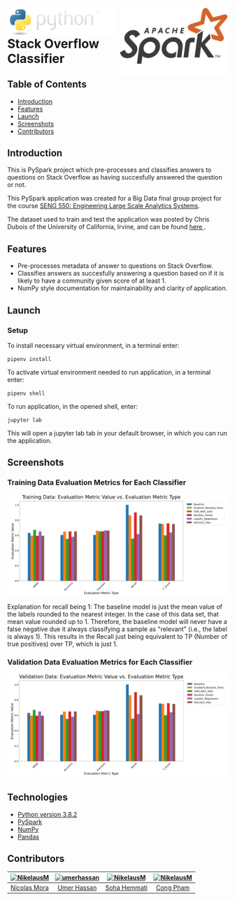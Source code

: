 <p align="center">
    <img src="./images/icons/python.PNG" alt="Python programming language logo." style="float: left; width: 49%">
    <img src="./images/icons/spark-logo-hd.png" alt="Spark logo." style="float: right; width: 49%"">
</p>

# Stack Overflow Classifier

## Table of Contents
- [Introduction](#introduction)
- [Features](#features)
- [Launch](#launch)
- [Screenshots](#screenshots)
- [Contributors](#contributors)

## Introduction
This is PySpark project which pre-processes and classifies answers to questions on Stack Overflow as having succesfully answered the question or not.

This PySpark application was created for a Big Data final group project for the course [SENG 550: Engineering Large Scale Analytics Systems](https://www.ucalgary.ca/pubs/calendar/current/software-engineering.html#43920).

The dataset used to train and test the application was posted by Chris Dubois of the University of California, Irvine, and can be found [here
](https://www.ics.uci.edu/~duboisc/stackoverflow/). 

## Features
- Pre-processes metadata of answer to questions on Stack Overflow.
- Classifies answers as succesfully answering a question based on if it is likely to have a community given score of at least 1.
- NumPy style documentation for maintainability and clarity of application.

## Launch
### Setup
To install necessary virtual environment, in a terminal enter:
```
pipenv install
```
To activate virtual environment needed to run application, in a terminal enter:
```
pipenv shell
```
To run application, in the opened shell, enter:
```
jupyter lab
```
This will open a jupyter lab tab in your default browser, in which you can run the application.

## Screenshots
### Training Data Evaluation Metrics for Each Classifier
<img src="images/results/training_data_eval_metrics.png" alt="A screenshot of the training data evaluation metrics for the different classifiers.">

Explanation for recall being 1: The baseline model is just the mean value of the labels rounded to the nearest integer. In the case of this data set, that mean value rounded up to 1. Therefore, the baseline model will never have a false negative due it always classifying a sample as "relevant" (i.e., the label is always 1). This results in the Recall just being equivalent to TP (Number of true positives) over TP, which is just 1.

### Validation Data Evaluation Metrics for Each Classifier
<img src="images/results/validation_data_eval_metrics.png" alt="A screenshot of the validation data evaluation metrics for the different classifiers.">

## Technologies
- [Python version 3.8.2](https://www.python.org/downloads/release/python-382/)
- [PySpark](https://spark.apache.org/docs/latest/api/python/index.html)
- [NumPy](https://numpy.org/)
- [Pandas](https://pandas.pydata.org/)

## Contributors
<table>
    <thead>
        <tr>
            <th align="center">
                <a href="https://github.com/NikelausM">
                    <img alt="NikelausM" src="https://avatars3.githubusercontent.com/u/51514472?s=460&u=0e68a59a1bed0101bf500753790048630779cc9b&v=4" 
                         width="100" style="max-width:100%;">
                </a>
            </th>
            <th align="center">
                <a href="https://github.com/umerhassan">
                    <img alt="umerhassan" src="https://avatars0.githubusercontent.com/u/33638819?s=460&u=295596b81f2dee5d3dbd7527f215498cff66e6f9&v=4" 
                         width="100" style="max-width:100%;">
                </a>
            </th>
            <th align="center">
                <a href="https://github.com/sohahemmati">
                    <img alt="NikelausM" src="https://avatars0.githubusercontent.com/u/26145849?s=460&v=4" 
                         width="100" style="max-width:100%;">
                </a>
            </th>
            <th align="center">
                <a href="https://github.com/Cong-The-Pencil-Coder">
                    <img alt="NikelausM" src="https://avatars1.githubusercontent.com/u/24983245?s=460&u=a42d4af955c6f28e5b9e306ac6d28874bcc3261f&v=4" 
                         width="100" style="max-width:100%;">
                </a>
            </th>
        </tr>
    </thead>
<tbody>
<tr>
    <td align="center">
        <a href="https://github.com/NikelausM">Nicolas Mora</a>
    </td>
    <td align="center">
        <a href="https://github.com/umerhassan">Umer Hassan</a>
    </td>
    <td align="center">
        <a href="https://github.com/sohahemmati">Soha Hemmati</a>
    </td>
    <td align="center">
        <a href="https://github.com/Cong-The-Pencil-Coder">Cong Pham</a>
    </td>
</tr>
</tbody>
</table>
